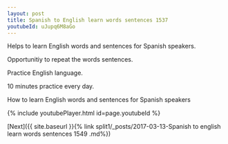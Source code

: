 ```yaml
---
layout: post
title: Spanish to English learn words sentences 1537 
youtubeId: uJupq6M8aGo
---
```

 
 
Helps to learn English words and sentences for Spanish speakers.

Opportunitiy to repeat the words sentences. 

Practice English language. 
 
10 minutes practice every day. 
 
How to learn English words and sentences for Spanish speakers 
 
{% include youtubePlayer.html id=page.youtubeId %}
 
 
[Next]({{ site.baseurl }}{% link  split1/_posts/2017-03-13-Spanish to english learn words sentences 1549 .md%})
 

